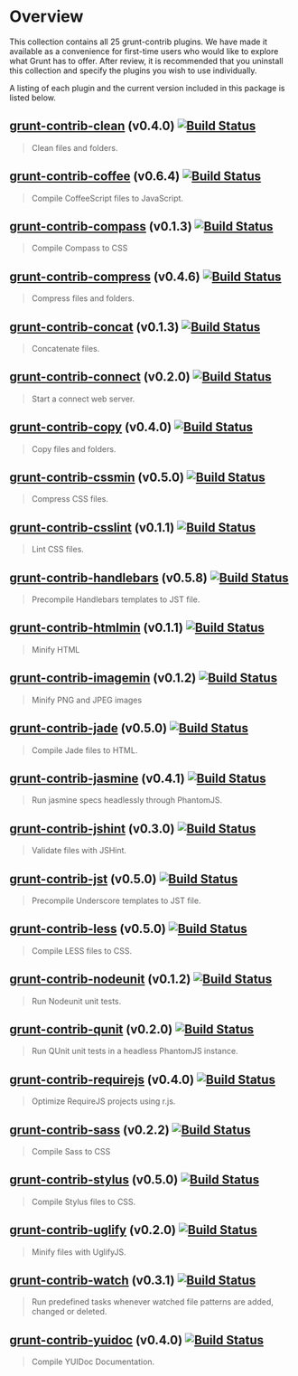 # Overview
This collection contains all 25 grunt-contrib plugins.  We have made it available as a convenience for first-time users who would like to explore what Grunt has to offer.  After review, it is recommended that you uninstall this collection and specify the plugins you wish to use individually.

A listing of each plugin and the current version included in this package is listed below.


## [grunt-contrib-clean](https://github.com/gruntjs/grunt-contrib-clean) (v0.4.0) [![Build Status](https://secure.travis-ci.org/gruntjs/grunt-contrib-clean.png?branch=master)](http://travis-ci.org/gruntjs/grunt-contrib-clean)
> Clean files and folders.

## [grunt-contrib-coffee](https://github.com/gruntjs/grunt-contrib-coffee) (v0.6.4) [![Build Status](https://secure.travis-ci.org/gruntjs/grunt-contrib-coffee.png?branch=master)](http://travis-ci.org/gruntjs/grunt-contrib-coffee)
> Compile CoffeeScript files to JavaScript.

## [grunt-contrib-compass](https://github.com/gruntjs/grunt-contrib-compass) (v0.1.3) [![Build Status](https://secure.travis-ci.org/gruntjs/grunt-contrib-compass.png?branch=master)](http://travis-ci.org/gruntjs/grunt-contrib-compass)
> Compile Compass to CSS

## [grunt-contrib-compress](https://github.com/gruntjs/grunt-contrib-compress) (v0.4.6) [![Build Status](https://secure.travis-ci.org/gruntjs/grunt-contrib-compress.png?branch=master)](http://travis-ci.org/gruntjs/grunt-contrib-compress)
> Compress files and folders.

## [grunt-contrib-concat](https://github.com/gruntjs/grunt-contrib-concat) (v0.1.3) [![Build Status](https://secure.travis-ci.org/gruntjs/grunt-contrib-concat.png?branch=master)](http://travis-ci.org/gruntjs/grunt-contrib-concat)
> Concatenate files.

## [grunt-contrib-connect](https://github.com/gruntjs/grunt-contrib-connect) (v0.2.0) [![Build Status](https://secure.travis-ci.org/gruntjs/grunt-contrib-connect.png?branch=master)](http://travis-ci.org/gruntjs/grunt-contrib-connect)
> Start a connect web server.

## [grunt-contrib-copy](https://github.com/gruntjs/grunt-contrib-copy) (v0.4.0) [![Build Status](https://secure.travis-ci.org/gruntjs/grunt-contrib-copy.png?branch=master)](http://travis-ci.org/gruntjs/grunt-contrib-copy)
> Copy files and folders.

## [grunt-contrib-cssmin](https://github.com/gruntjs/grunt-contrib-cssmin) (v0.5.0) [![Build Status](https://secure.travis-ci.org/gruntjs/grunt-contrib-cssmin.png?branch=master)](http://travis-ci.org/gruntjs/grunt-contrib-cssmin)
> Compress CSS files.

## [grunt-contrib-csslint](https://github.com/gruntjs/grunt-contrib-csslint) (v0.1.1) [![Build Status](https://secure.travis-ci.org/gruntjs/grunt-contrib-csslint.png?branch=master)](http://travis-ci.org/gruntjs/grunt-contrib-csslint)
> Lint CSS files.

## [grunt-contrib-handlebars](https://github.com/gruntjs/grunt-contrib-handlebars) (v0.5.8) [![Build Status](https://secure.travis-ci.org/gruntjs/grunt-contrib-handlebars.png?branch=master)](http://travis-ci.org/gruntjs/grunt-contrib-handlebars)
> Precompile Handlebars templates to JST file.

## [grunt-contrib-htmlmin](https://github.com/gruntjs/grunt-contrib-htmlmin) (v0.1.1) [![Build Status](https://secure.travis-ci.org/gruntjs/grunt-contrib-htmlmin.png?branch=master)](http://travis-ci.org/gruntjs/grunt-contrib-htmlmin)
> Minify HTML

## [grunt-contrib-imagemin](https://github.com/gruntjs/grunt-contrib-imagemin) (v0.1.2) [![Build Status](https://secure.travis-ci.org/gruntjs/grunt-contrib-imagemin.png?branch=master)](http://travis-ci.org/gruntjs/grunt-contrib-imagemin)
> Minify PNG and JPEG images

## [grunt-contrib-jade](https://github.com/gruntjs/grunt-contrib-jade) (v0.5.0) [![Build Status](https://secure.travis-ci.org/gruntjs/grunt-contrib-jade.png?branch=master)](http://travis-ci.org/gruntjs/grunt-contrib-jade)
> Compile Jade files to HTML.

## [grunt-contrib-jasmine](https://github.com/gruntjs/grunt-contrib-jasmine) (v0.4.1) [![Build Status](https://secure.travis-ci.org/gruntjs/grunt-contrib-jasmine.png?branch=master)](http://travis-ci.org/gruntjs/grunt-contrib-jasmine)
> Run jasmine specs headlessly through PhantomJS.

## [grunt-contrib-jshint](https://github.com/gruntjs/grunt-contrib-jshint) (v0.3.0) [![Build Status](https://secure.travis-ci.org/gruntjs/grunt-contrib-jshint.png?branch=master)](http://travis-ci.org/gruntjs/grunt-contrib-jshint)
> Validate files with JSHint.

## [grunt-contrib-jst](https://github.com/gruntjs/grunt-contrib-jst) (v0.5.0) [![Build Status](https://secure.travis-ci.org/gruntjs/grunt-contrib-jst.png?branch=master)](http://travis-ci.org/gruntjs/grunt-contrib-jst)
> Precompile Underscore templates to JST file.

## [grunt-contrib-less](https://github.com/gruntjs/grunt-contrib-less) (v0.5.0) [![Build Status](https://secure.travis-ci.org/gruntjs/grunt-contrib-less.png?branch=master)](http://travis-ci.org/gruntjs/grunt-contrib-less)
> Compile LESS files to CSS.

## [grunt-contrib-nodeunit](https://github.com/gruntjs/grunt-contrib-nodeunit) (v0.1.2) [![Build Status](https://secure.travis-ci.org/gruntjs/grunt-contrib-nodeunit.png?branch=master)](http://travis-ci.org/gruntjs/grunt-contrib-nodeunit)
> Run Nodeunit unit tests.

## [grunt-contrib-qunit](https://github.com/gruntjs/grunt-contrib-qunit) (v0.2.0) [![Build Status](https://secure.travis-ci.org/gruntjs/grunt-contrib-qunit.png?branch=master)](http://travis-ci.org/gruntjs/grunt-contrib-qunit)
> Run QUnit unit tests in a headless PhantomJS instance.

## [grunt-contrib-requirejs](https://github.com/gruntjs/grunt-contrib-requirejs) (v0.4.0) [![Build Status](https://secure.travis-ci.org/gruntjs/grunt-contrib-requirejs.png?branch=master)](http://travis-ci.org/gruntjs/grunt-contrib-requirejs)
> Optimize RequireJS projects using r.js.

## [grunt-contrib-sass](https://github.com/gruntjs/grunt-contrib-sass) (v0.2.2) [![Build Status](https://secure.travis-ci.org/gruntjs/grunt-contrib-sass.png?branch=master)](http://travis-ci.org/gruntjs/grunt-contrib-sass)
> Compile Sass to CSS

## [grunt-contrib-stylus](https://github.com/gruntjs/grunt-contrib-stylus) (v0.5.0) [![Build Status](https://secure.travis-ci.org/gruntjs/grunt-contrib-stylus.png?branch=master)](http://travis-ci.org/gruntjs/grunt-contrib-stylus)
> Compile Stylus files to CSS.

## [grunt-contrib-uglify](https://github.com/gruntjs/grunt-contrib-uglify) (v0.2.0) [![Build Status](https://secure.travis-ci.org/gruntjs/grunt-contrib-uglify.png?branch=master)](http://travis-ci.org/gruntjs/grunt-contrib-uglify)
> Minify files with UglifyJS.

## [grunt-contrib-watch](https://github.com/gruntjs/grunt-contrib-watch) (v0.3.1) [![Build Status](https://secure.travis-ci.org/gruntjs/grunt-contrib-watch.png?branch=master)](http://travis-ci.org/gruntjs/grunt-contrib-watch)
> Run predefined tasks whenever watched file patterns are added, changed or deleted.

## [grunt-contrib-yuidoc](https://github.com/gruntjs/grunt-contrib-yuidoc) (v0.4.0) [![Build Status](https://secure.travis-ci.org/gruntjs/grunt-contrib-yuidoc.png?branch=master)](http://travis-ci.org/gruntjs/grunt-contrib-yuidoc)
> Compile YUIDoc Documentation.

